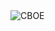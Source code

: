 <img src="/ui/assets/images/placeholders/blank.gif" data-echo="/ui/assets/images/register/cboe.jpg" alt="CBOE">